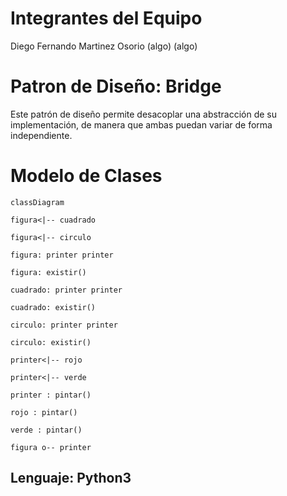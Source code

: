 # Integrantes del Equipo
Diego Fernando Martinez Osorio
(algo)
(algo)

# Patron de Diseño: Bridge
Este patrón de diseño permite desacoplar una abstracción de su implementación, de manera que ambas puedan variar de forma independiente.

# Modelo de Clases
```mermaid
classDiagram

figura<|-- cuadrado

figura<|-- circulo

figura: printer printer

figura: existir()

cuadrado: printer printer

cuadrado: existir()

circulo: printer printer

circulo: existir()

printer<|-- rojo

printer<|-- verde

printer : pintar()

rojo : pintar()

verde : pintar()

figura o-- printer 

```
## Lenguaje: Python3


